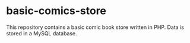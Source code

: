 # basic-comics-store
This repository contains a basic comic book store written in PHP. Data is stored in a MySQL database.
